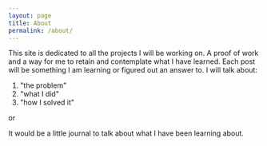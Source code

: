 ```yaml
---
layout: page
title: About
permalink: /about/
---
```


This site is dedicated to all the projects I will be working on. A proof of work and a way for me to retain and contemplate what I have learned. 
Each post will be something I am learning or figured out an answer to. I will talk about:
1. "the problem"
2. "what I did"
3. "how I solved it"

or

It would be a little journal to talk about what I have been learning about.
